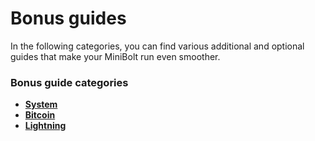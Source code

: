 # Bonus guides

In the following categories, you can find various additional and optional guides that make your MiniBolt run even smoother.

### Bonus guide categories

* [**System**](bonus/system/)
* [**Bitcoin**](bonus/bitcoin/)
* [**Lightning**](broken-reference)
